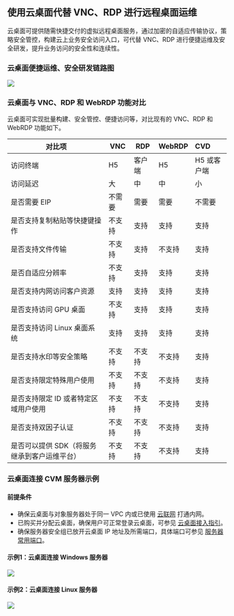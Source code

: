## 使用云桌面代替 VNC、RDP 进行远程桌面运维
云桌面可提供随需快捷交付的虚拟远程桌面服务，通过加密的自适应传输协议，策略安全管控，构建云上业务安全访问入口，可代替 VNC、RDP 进行便捷运维及安全研发，提升业务访问的安全性和连续性。

### 云桌面便捷运维、安全研发链路图
![](https://qcloudimg.tencent-cloud.cn/raw/0a5f13a927ff7ef648f1c2380635aaf2.png)

### 云桌面与 VNC、RDP 和 WebRDP 功能对比
云桌面可实现批量构建、安全管控、便捷访问等，对比现有的 VNC、RDP 和 WebRDP 功能如下。

| 对比项                                      | VNC    | RDP    | WebRDP | CVD        |
| ------------------------------------------- | ------ | ------ | ------ | :--------- |
| 访问终端                                    | H5     | 客户端 | H5     | H5 或客户端 |
| 访问延迟                                    | 大     | 中     | 中     | 小         |
| 是否需要 EIP                                 | 不需要 | 需要   | 需要   | 不需要     |
| 是否支持复制粘贴等快捷键操作                | 不支持 | 支持   | 支持   | 支持       |
| 是否支持文件传输                            | 不支持 | 支持   | 不支持 | 支持       |
| 是否自适应分辨率                            | 不支持 | 支持   | 支持   | 支持       |
| 是否支持内网访问客户资源                    | 支持   | 支持   | 支持   | 支持       |
| 是否支持访问 GPU 桌面                         | 不支持 | 支持   | 支持   | 支持       |
| 是否支持访问 Linux 桌面系统                   | 支持   | 支持   | 支持   | 支持       |
| 是否支持水印等安全策略                      | 不支持 | 不支持 | 不支持 | 支持       |
| 是否支持限定特殊用户使用                    | 不支持 | 不支持 | 不支持 | 支持       |
| 是否支持限定 ID 或者特定区域用户使用          | 不支持 | 不支持 | 不支持 | 支持       |
| 是否支持双因子认证                          | 不支持 | 不支持 | 不支持 | 支持       |
| 是否可以提供 SDK（将服务继承到客户运维平台） | 不支持 | 不支持 | 不支持 | 支持       |


### 云桌面连接 CVM 服务器示例
#### 前提条件
- 确保云桌面与对象服务器处于同一 VPC 内或已使用 [云联网](https://cloud.tencent.com/product/ccn) 打通内网。
- 已购买并分配云桌面，确保用户可正常登录云桌面，可参见 [云桌面接入指引](https://cloud.tencent.com/document/product/1291/54191)。
- 确保服务器安全组已放开云桌面 IP 地址及所需端口，具体端口可参见 [服务器常用端口](https://cloud.tencent.com/document/product/213/12451)。


#### 示例1：云桌面连接 Windows 服务器
![](https://qcloudimg.tencent-cloud.cn/raw/e3776805217e88ec9a0f1aea30508280.png)

#### 示例2：云桌面连接 Linux 服务器
![](https://qcloudimg.tencent-cloud.cn/raw/bd43ba32fa29dda29c4fc26def6077f3.png)



